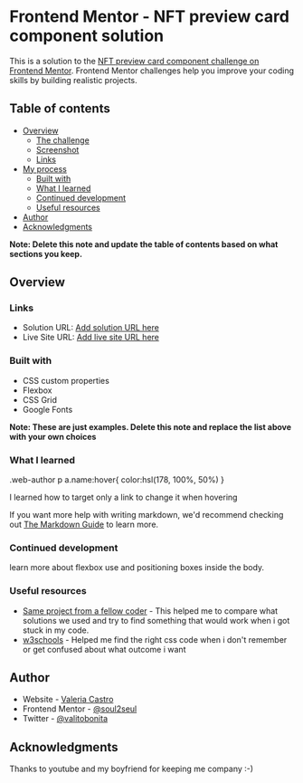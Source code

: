 # Frontend Mentor - NFT preview card component solution

This is a solution to the [NFT preview card component challenge on Frontend Mentor](https://www.frontendmentor.io/challenges/nft-preview-card-component-SbdUL_w0U). Frontend Mentor challenges help you improve your coding skills by building realistic projects. 

## Table of contents

- [Overview](#overview)
  - [The challenge](#the-challenge)
  - [Screenshot](#screenshot)
  - [Links](#links)
- [My process](#my-process)
  - [Built with](#built-with)
  - [What I learned](#what-i-learned)
  - [Continued development](#continued-development)
  - [Useful resources](#useful-resources)
- [Author](#author)
- [Acknowledgments](#acknowledgments)

**Note: Delete this note and update the table of contents based on what sections you keep.**

## Overview
### Links

- Solution URL: [Add solution URL here](https://your-solution-url.com)
- Live Site URL: [Add live site URL here](https://your-live-site-url.com)



### Built with


- CSS custom properties
- Flexbox
- CSS Grid
- Google Fonts

**Note: These are just examples. Delete this note and replace the list above with your own choices**

### What I learned

.web-author p a.name:hover{
    color:hsl(178, 100%, 50%)
}

I learned how to target only a link to change it when hovering

If you want more help with writing markdown, we'd recommend checking out [The Markdown Guide](https://www.markdownguide.org/) to learn more.
 
### Continued development

learn more about flexbox use and positioning boxes inside the body.

### Useful resources

- [Same project from a fellow coder](https://www.frontendmentor.io/solutions/nft-preview-card-component-chpd4K4MXx) - This helped me to compare what solutions we used and try to find something that would work when i got stuck in my code.
- [w3schools](https://www.w3schools.com/cssref/pr_text_text-decoration.php) - Helped me find the right css code when i don't remember or get confused about what outcome i want



## Author

- Website - [Valeria Castro](https://www.your-site.com)
- Frontend Mentor - [@soul2seul](https://www.frontendmentor.io/profile/soul2seul)
- Twitter - [@valitobonita](https://www.twitter.com/valitobonita)



## Acknowledgments

Thanks to youtube and my boyfriend for keeping me company :-)
